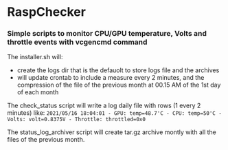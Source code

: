 # RaspChecker
### Simple scripts to monitor CPU/GPU temperature, Volts and throttle events with vcgencmd command

The installer.sh will:
- create the logs dir that is the defauolt to store logs file and the archives
- will update crontab to include a measure every 2 minutes, and the compression of the file of the previous month at 00.15 AM of the 1st day of each month

The check_status script will write a log daily file with rows (1 every 2 minutes) like: 
`2021/05/16 18:04:01 - GPU: temp=48.7'C - CPU: temp=50'C - Volts: volt=0.8375V - Throttle: throttled=0x0`

The status_log_archiver script will create tar.gz archive montly with all the files of the previous month.
